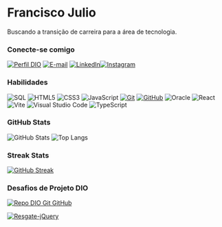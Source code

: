 # Francisco Julio

Buscando a transição de carreira para a área de tecnologia.


### Conecte-se comigo
[![Perfil DIO](https://img.shields.io/badge/-Meu%20Perfil%20na%20DIO-30A3DC?style=for-the-badge)](https://web.dio.me/users/visoboti?tab=skills)
[![E-mail](https://img.shields.io/badge/-Email-f7f7f7?style=for-the-badge&logo=microsoft-outlook&logoColor=E94D5F)](visoboti@gmail.com)
[![LinkedIn](https://img.shields.io/badge/-LinkedIn-f7f7f7?style=for-the-badge&logo=linkedin&logoColor=30A3DC)](https://www.linkedin.com/in/julio-souza-0854b9230/)[![Instagram](https://img.shields.io/badge/Instagram-f7f7f7?style=for-the-badge&logo=instagram)](https://www.instagram.com/juliosouzzah/)


### Habilidades

![SQL](https://img.shields.io/badge/SQL-f7f7f7?style=for-the-badge&logo=mysql&logoColor=%2300f)
![HTML5](https://img.shields.io/badge/HTML-f7f7f7?style=for-the-badge&logo=html5&logoColor=30A3DC)
![CSS3](https://img.shields.io/badge/CSS3-f7f7f7?style=for-the-badge&logo=css3&logoColor=E94D5F)
![JavaScript](https://img.shields.io/badge/JavaScript-f7f7f7?style=for-the-badge&logo=javascript&logoColor=30A3DC)
[![Git](https://img.shields.io/badge/Git-f7f7f7?style=for-the-badge&logo=git&logoColor=E94D5F)](https://git-scm.com/doc) 
[![GitHub](https://img.shields.io/badge/GitHub-f7f7f7?style=for-the-badge&logo=github&logoColor=30A3DC)](https://docs.github.com/JulioSouzaADS)
![Oracle](https://img.shields.io/badge/Oracle-F80000?style=for-the-badge&logo=oracle&logoColor=white)
![React](https://img.shields.io/badge/react-%2320232a.svg?style=for-the-badge&logo=react&logoColor=%2361DAFB)
![Vite](https://img.shields.io/badge/vite-%23646CFF.svg?style=for-the-badge&logo=vite&logoColor=white)
![Visual Studio Code](https://img.shields.io/badge/Visual%20Studio%20Code-0078d7.svg?style=for-the-badge&logo=visual-studio-code&logoColor=white)
![TypeScript](https://img.shields.io/badge/typescript-%23007ACC.svg?style=for-the-badge&logo=typescript&logoColor=white)

### GitHub Stats
![GitHub Stats](https://github-readme-stats.vercel.app/api?username=JulioSouzaADS&theme=swift&show_icons=true&icon_color=30A3DC)
![Top Langs](https://github-readme-stats-git-masterrstaa-rickstaa.vercel.app/api/top-langs/?username=JulioSouzaADS&theme=swift)

### Streak Stats
 [![GitHub Streak](https://streak-stats.demolab.com?user=JulioSouzaADS&locale=pt_BR&background=90%2CFFFFFF%2CEBEBEB)](https://git.io/streak-stats) 


### Desafios de Projeto DIO
[![Repo DIO Git GitHub](https://github-readme-stats.vercel.app/api/pin/?username=elidianaandrade&repo=dio-lab-open-source&show_icons=true&icon_color=30A3DC&theme=swift)](https://github.com/elidianaandrade/dio-lab-open-source)

[![Resgate-jQuery](https://github-readme-stats.vercel.app/api/pin/?username=JulioSouzaADS&repo=Resgate-jQuery&show_icons=true&icon_color=30A3DC&theme=swift)](https://github.com/JulioSouzaADS/Resgate-jQuery)


